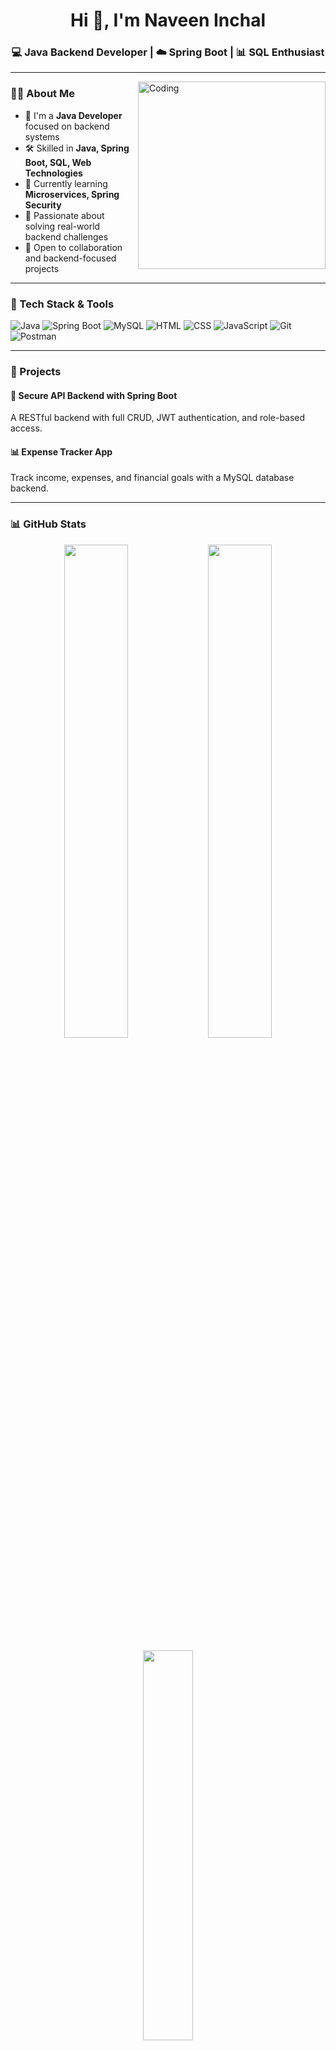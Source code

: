 <h1 align="center">Hi 👋, I'm Naveen Inchal</h1>
<h3 align="center">💻 Java Backend Developer | ☁️ Spring Boot | 📊 SQL Enthusiast</h3>

---

<img align="right" alt="Coding" width="300" src="https://cdn.dribbble.com/users/1059583/screenshots/4171367/coding-freak.gif" />

### 🧑‍💻 About Me

- 💼 I'm a **Java Developer** focused on backend systems  
- 🛠️ Skilled in **Java, Spring Boot, SQL, Web Technologies**  
- 🌱 Currently learning **Microservices, Spring Security**  
- 🚀 Passionate about solving real-world backend challenges  
- 🤝 Open to collaboration and backend-focused projects

---

### 🔧 Tech Stack & Tools

![Java](https://img.shields.io/badge/Java-ED8B00?style=for-the-badge&logo=java&logoColor=white)
![Spring Boot](https://img.shields.io/badge/Spring%20Boot-6DB33F?style=for-the-badge&logo=spring-boot&logoColor=white)
![MySQL](https://img.shields.io/badge/MySQL-00758F?style=for-the-badge&logo=mysql&logoColor=white)
![HTML](https://img.shields.io/badge/HTML5-E34F26?style=for-the-badge&logo=html5&logoColor=white)
![CSS](https://img.shields.io/badge/CSS3-1572B6?style=for-the-badge&logo=css3&logoColor=white)
![JavaScript](https://img.shields.io/badge/JavaScript-F7DF1E?style=for-the-badge&logo=javascript&logoColor=black)
![Git](https://img.shields.io/badge/Git-F05032?style=for-the-badge&logo=git&logoColor=white)
![Postman](https://img.shields.io/badge/Postman-FF6C37?style=for-the-badge&logo=postman&logoColor=white)

---

### 📌 Projects

#### 🔐 Secure API Backend with Spring Boot
A RESTful backend with full CRUD, JWT authentication, and role-based access.

#### 📊 Expense Tracker App
Track income, expenses, and financial goals with a MySQL database backend.

---

### 📊 GitHub Stats

<p align="center">
  <img src="https://github-readme-stats.vercel.app/api?username=naveen-inchal&show_icons=true&theme=tokyonight" width="45%" />
  <img src="https://github-readme-streak-stats.herokuapp.com/?user=naveen-inchal&theme=tokyonight" width="45%" />
</p>

<p align="center">
  <img src="https://github-readme-stats.vercel.app/api/top-langs/?username=naveen-inchal&layout=compact&theme=tokyonight" width="40%" />
</p>

---

### 📫 Connect with Me

[![LinkedIn](https://img.shields.io/badge/LinkedIn-blue?style=for-the-badge&logo=linkedin&logoColor=white)](https://www.linkedin.com/in/naveen-inchal)
[![Email](https://img.shields.io/badge/Email-D14836?style=for-the-badge&logo=gmail&logoColor=white)](mailto:inchalnaveen@.com)

---

### 🌱 Currently Learning

- Microservices with Spring Boot  
- Spring Security   
- Clean Code & Best Practices

---

> _“Talk is cheap. Show me the code.” – Linus Torvalds_

